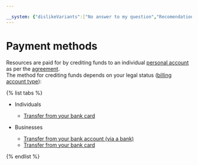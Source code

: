 ```yaml
---

__system: {"dislikeVariants":["No answer to my question","Recomendations didn't help","The content doesn't match title","Other"]}
---
```

# Payment methods

Resources are paid for by crediting funds to an individual [personal account](../concepts/personal-account.md) as per the [agreement](../concepts/contract.md).
<br/>The method for crediting funds depends on your legal status ([billing account type](../concepts/billing-account.md#ba-types)):

{% list tabs %}

- Individuals
  
  - [Transfer from your bank card](../payment/payment-methods-individual.md)
  
- Businesses
  
  - [Transfer from your bank account (via a bank)](../payment/payment-methods-business.md)
  - [Transfer from your bank card](../payment/payment-methods-card-business.md)
  
{% endlist %}

